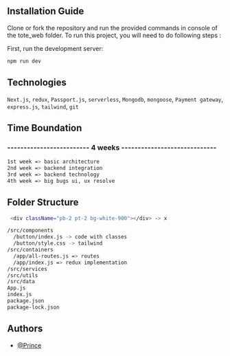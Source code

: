 ## Installation Guide

Clone or fork the repository and run the provided commands in console of the tote_web folder. To run this project, you will need to do following steps :

First, run the development server:

```bash
npm run dev
```

## Technologies

`Next.js`, `redux`, `Passport.js`, `serverless`, `Mongodb`, `mongoose`, `Payment gateway`, `express.js`, `tailwind`, `git`

## Time Boundation

### ------------------------- 4 weeks -----------------------------

```bash
1st week => basic architecture
2nd week => backend integration
3rd week => backend technology
4th week => big bugs ui, ux resolve
```

## Folder Structure 

```bash
 <div className="pb-2 pt-2 bg-white-900"></div> -> x

/src/components
  /button/index.js -> code with classes
  /button/style.css -> tailwind
/src/containers
  /app/all-routes.js => routes
  /app/index.js => redux implementation
/src/services
/src/utils
/src/data
App.js
index.js
package.json
package-lock.json
```

## Authors

- [@Prince](https://github.com/PrinceBaghel258025)